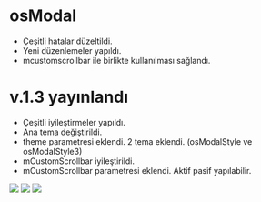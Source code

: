 # osModal
- Çeşitli hatalar düzeltildi.
- Yeni düzenlemeler yapıldı.
- mcustomscrollbar ile birlikte kullanılması sağlandı.

# v.1.3 yayınlandı
- Çeşitli iyileştirmeler yapıldı.
- Ana tema değiştirildi.
- theme parametresi eklendi. 2 tema eklendi. (osModalStyle ve osModalStyle3)
- mCustomScrollbar iyileştirildi.
- mCustomScrollbar parametresi eklendi. Aktif pasif yapılabilir.

![](https://www.oguzhansari.com/drive/imgs/osModal-resim-1.jpg)
![](https://www.oguzhansari.com/drive/imgs/osModal-resim-2.jpg)
![](https://www.oguzhansari.com/drive/imgs/osModal-resim-3.jpg)
